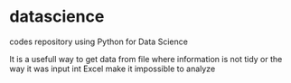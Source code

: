 # datascience
codes repository using Python for Data Science

It is a usefull way to get data from  file where information is not tidy or the way it was input int Excel make it impossible to analyze
